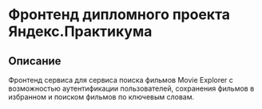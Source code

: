 # Фронтенд дипломного проекта Яндекс.Практикума

## Описание

Фронтенд сервиса для сервиса поиска фильмов Movie Explorer с возможностью аутентификации пользователей, сохранения фильмов в избранном и поиском фильмов по ключевым словам.
